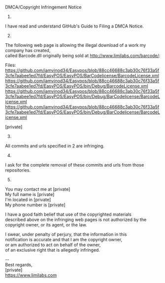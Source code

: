DMCA/Copyright Infringement Notice  
  
1.  
I have read and understand GitHub's Guide to Filing a DMCA Notice.  
  
2.  
The following web page is allowing the illegal download of a work my  
company has created,  
called Barcode.dll originally being sold at http://www.limilabs.com/barcode/:  
  
Files:  
https://github.com/iamvinod34/Easypos/blob/88cc46688c3ab30c76f33a5f3cfe7aabee1ed7fd/EasyPOS/EasyPOS/BarCodelicense/BarcodeLicense.xml  
https://github.com/iamvinod34/Easypos/blob/88cc46688c3ab30c76f33a5f3cfe7aabee1ed7fd/EasyPOS/EasyPOS/bin/Debug/BarcodeLicense.xml  
https://github.com/iamvinod34/Easypos/blob/88cc46688c3ab30c76f33a5f3cfe7aabee1ed7fd/EasyPOS/EasyPOS/bin/Debug/BarCodelicense/BarcodeLicense.xml  
https://github.com/iamvinod34/Easypos/blob/88cc46688c3ab30c76f33a5f3cfe7aabee1ed7fd/EasyPOS/EasyPOS/bin/Debug/BarCodelicense/BarcodeLicense.xml  
  
[private]
  
3.  
All commits and urls specified in 2 are infringing.  
  
4.  
I ask for the complete removal of these commits and urls from those  
repositories.  
  
5.  
You may contact me at [private]    
My full name is [private]   
I'm located in [private]    
My phone number is [private]  
  
I have a good faith belief that use of the copyrighted materials  
described above on the infringing web pages is not authorized by the  
copyright owner, or its agent, or the law.  
  
I swear, under penalty of perjury, that the information in this  
notification is accurate and that I am the copyright owner,  
or am authorized to act on behalf of the owner,  
of an exclusive right that is allegedly infringed.  
  
--  
Best regards,  
[private]  
https://www.limilabs.com  

